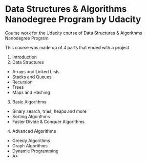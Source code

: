 # Data Structures & Algorithms Nanodegree Program by Udacity
Course work for the Udacity course of Data Structures &amp; Algorithms Nanodegree Program

This course was made up of 4 parts that ended with a project
1. Introduction
2. Data Structures
  - Arrays and Linked Lists
  - Stacks and Queues
  - Recursion
  - Trees
  - Maps and Hashing
3. Basic Algorithms
 - Binary search, tries, heaps and more
 - Sorting Algorithms
 - Faster Divide & Conquer Algorithms
4. Advanced Algorithms
 - Greedy Algorithms
 - Graph Algorithms
 - Dynamic Programming
 - A*
